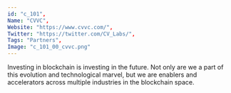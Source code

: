 ```yaml
--- 
id: "c_101", 
Name: "CVVC", 
Website: "https://www.cvvc.com/", 
Twitter: "https://twitter.com/CV_Labs/", 
Tags: "Partners", 
Image: "c_101_00_cvvc.png" 
--- 
```

<!--lang:en--> 
Investing in blockchain is investing in the future. Not only are we a part of this evolution and technological marvel, but we are enablers and accelerators across multiple industries in the blockchain space.
<!--lang:es--] 
Invertir en blockchain es invertir en el futuro. No solo somos parte de esta evolución y maravilla tecnológica, sino que también somos facilitadores y aceleradores en múltiples industrias en el espacio de la cadena de bloques.
<!--lang:de--] 
Eine Investition in Blockchain ist eine Investition in die Zukunft. Wir sind nicht nur Teil dieser Evolution und dieses technologischen Wunderwerks, sondern wir sind Wegbereiter und Beschleuniger in mehreren Branchen im Blockchain-Bereich.
<!--lang:fr--] 
Investir dans la blockchain, c'est investir dans l'avenir. Non seulement nous participons à cette évolution et à cette merveille technologique, mais nous sommes des facilitateurs et des accélérateurs dans de multiples industries de l'espace blockchain.
<!--lang:pl--] 
Inwestowanie w blockchain to inwestowanie w przyszłość. Nie tylko jesteśmy częścią tego ewolucyjnego i technologicznego cudu, ale jesteśmy także aktywatorami i akceleratorami w wielu branżach w przestrzeni blockchain.
<!--lang:uk--] 
Інвестиції в блокчейн – це інвестиції в майбутнє. Ми не лише є частиною цієї еволюції та технологічного дива, але ми сприяємо та прискорюємо роботу в багатьох галузях у просторі блокчейн.
[!--lang:*--> 

